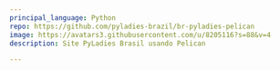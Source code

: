 ```yaml
---
principal_language: Python
repo: https://github.com/pyladies-brazil/br-pyladies-pelican
image: https://avatars3.githubusercontent.com/u/8205116?s=88&v=4
description: Site PyLadies Brasil usando Pelican

---
```

